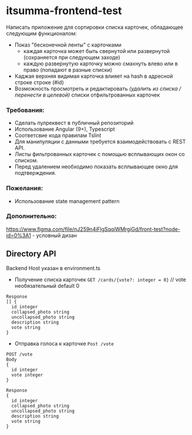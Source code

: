 # itsumma-frontend-test

Написать приложение для сортировки списка карточек, обладающее следующим функционалом:
* Показ "бесконечной ленты" с карточками
  * каждая карточка может быть свернутой или развернутой (сохраняется при следующем заходе)
  * каждую развернутую карточку можно смахнуть влево или в право (попадают в разные списки)
* Каджая верхняя видимая карточка влияет на hash в адресной строке строке (#id)
* Возможность просмотреть и редактировать *(удалить из списка / перенести в целевой)* списки отфильтрованных карточек


### Требования:

* Сделать пулреквест в публичный репозиторий
* Использование Angular (9+), Typescript
* Соответсвие кода правилам Tslint
* Для манипуляции с данными требуется взаимодействовать с REST API.
* Листы фильтрованных карточек с помощью всплывающих окон со списком.
* Перед удалением необходимо показать всплывающее окно для подтверждения.

### Пожелания:

* Использование state management pattern 


### Дополнительно:

https://www.figma.com/file/nJ259n4iFlgSqqiWMrgiGd/front-test?node-id=0%3A1 - условный дизан

## Directory API

Backend Host указан в environment.ts

* Получение списка карточек `GET /cards/{vote?: integer = 0}`  // vote необязательный default 0
```
Response
[] {
  id integer
  collapsed_photo string
  uncollapsed_photo string
  description string
  vote string
}
```

* Отправка голоса к карточке `Post /vote`
```
POST /vote
Body
{
  id integer
  vote integer
}

Response
{
  id integer
  collapsed_photo string
  uncollapsed_photo string
  description string
  vote string
}
```
